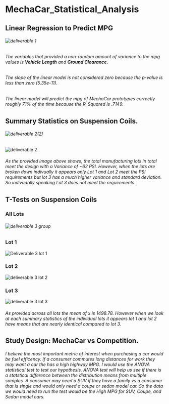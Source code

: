 # MechaCar_Statistical_Analysis
## Linear Regression to Predict MPG
###### ![deliverable 1](https://user-images.githubusercontent.com/114840416/220795916-82ecf51f-1b9a-4875-9327-f833e52d350a.PNG)
###### The variables that provided a non-random amount of variance to the mpg values is **Vehicle Length** and **Ground Clearance.** 
###### The slope of the linear model is not considered zero because the p-value is less than zero (5.35e-11).
###### The linear model will predict the mpg of MechaCar prototypes correctly roughly 71% of the time because the R-Squared is .7149. 
## Summary Statistics on Suspension Coils. 
###### ![deliverable 2(2)](https://user-images.githubusercontent.com/114840416/220799040-8e1affc8-eb8f-4aef-af7b-93e93a5cca54.PNG)
![deliverable 2](https://user-images.githubusercontent.com/114840416/220799043-5352b8d6-3cc7-4ad2-9d51-19a130cdd9e8.PNG)
###### As the provided image above shows, the total manufacturing lots in total meet the design with a Variance of ~62 PSI. However, when the lots are broken down indivually it appears only Lot 1 and Lot 2 meet the PSI requirements but lot 3 has a much higher variance and standard deviation. So indivudally speaking Lot 3 does not meet the requirements.  
## T-Tests on Suspension Coils
### All Lots 
###### ![deliverable 3 group](https://user-images.githubusercontent.com/114840416/220801597-35facfa7-9244-4f28-93b5-e69f37ae7f3e.PNG)
### Lot 1
![Deliverable 3 lot 1](https://user-images.githubusercontent.com/114840416/220801665-dfe8dbbb-d833-4602-8ce3-f997072c50eb.PNG)
### Lot 2 
![deliverable 3 lot 2](https://user-images.githubusercontent.com/114840416/220801676-aafae1a3-ca04-471e-81ab-67721fcd9552.PNG)
### Lot 3
![deliverable 3 lot 3](https://user-images.githubusercontent.com/114840416/220801695-0e564fa5-eae5-4a7b-b571-ba48e8c0adad.PNG)
###### As provided across all lots the mean of x is 1498.78. However when we look at each summary statistics of the individual lots it appears lot 1 and lot 2 have means that are nearly identical compared to lot 3. 
## Study Design: MechaCar vs Competition.
###### I believe the most important metric of interest when purchasing a car would be fuel efficency. If a consumer commutes long distances for work they may want a car the has a high highway MPG. I would use the ANOVA statistical test to test our hypothesis. ANOVA test will help us see if there is a statstical difference between the distribution means from multiple samples. A consumer may need a SUV if they have a family vs a consumer that is single and would only need a coupe or sedan model car. So the data we would need to run the test would be the High MPG for SUV, Coupe, and Sedan model cars. 

